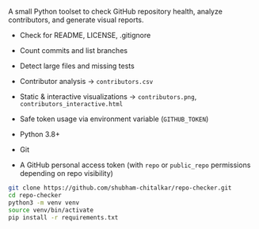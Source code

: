 A small Python toolset to check GitHub repository health, analyze contributors, and generate visual reports.

- Check for README, LICENSE, .gitignore
- Count commits and list branches
- Detect large files and missing tests
- Contributor analysis → `contributors.csv`
- Static & interactive visualizations → `contributors.png`, `contributors_interactive.html`
- Safe token usage via environment variable (`GITHUB_TOKEN`)

- Python 3.8+
- Git
- A GitHub personal access token (with `repo` or `public_repo` permissions depending on repo visibility)

```bash
git clone https://github.com/shubham-chitalkar/repo-checker.git
cd repo-checker
python3 -m venv venv
source venv/bin/activate
pip install -r requirements.txt

